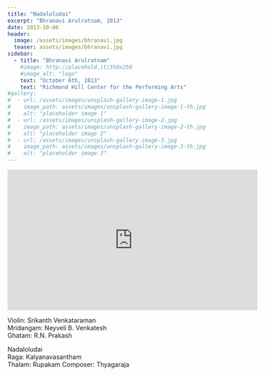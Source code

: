 ```yaml
---
title: "Nadaloludai"
excerpt: "Bhranavi Arulratnam, 2013"
date: 2013-10-06
header:
  image: /assets/images/bhranavi.jpg
  teaser: assets/images/bhranavi.jpg
sidebar:
  - title: "Bhranavi Arulratnam"
    #image: http://placehold.it/350x250
    #image_alt: "logo"
    text: "October 6th, 2013"
    text: "Richmond Hill Center for the Performing Arts"
#gallery:
#  - url: /assets/images/unsplash-gallery-image-1.jpg
#    image_path: assets/images/unsplash-gallery-image-1-th.jpg
#    alt: "placeholder image 1"
#  - url: /assets/images/unsplash-gallery-image-2.jpg
#    image_path: assets/images/unsplash-gallery-image-2-th.jpg
#    alt: "placeholder image 2"
#  - url: /assets/images/unsplash-gallery-image-3.jpg
#    image_path: assets/images/unsplash-gallery-image-3-th.jpg
#    alt: "placeholder image 3"
---
```

<iframe width="560" height="315" src="https://www.youtube.com/embed/Ly7FE9XFk2c?si=VdEh-xBOvw26g7rj&amp;start=696" title="YouTube video player" frameborder="0" allow="accelerometer; autoplay; clipboard-write; encrypted-media; gyroscope; picture-in-picture; web-share" referrerpolicy="strict-origin-when-cross-origin" allowfullscreen></iframe>

Violin: Srikanth Venkataraman  
Mridangam: Neyveli B. Venkatesh  
Ghatam: R.N. Prakash  


Nadaloludai  
Raga: Kalyanavasantham  
Thalam: Rupakam
Composer: Thyagaraja
